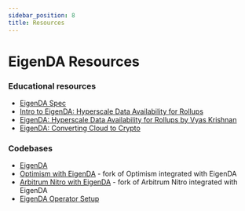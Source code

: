 ```yaml
---
sidebar_position: 8
title: Resources
---
```


# EigenDA Resources

### Educational resources

* [EigenDA Spec][ref1]
* [Intro to EigenDA: Hyperscale Data Availability for Rollups][ref2]
* [EigenDA: Hyperscale Data Availability for Rollups by Vyas Krishnan][ref3]
* [EigenDA: Converting Cloud to Crypto][ref4]

### Codebases

* [EigenDA][ref5]
* [Optimism with EigenDA][ref6] - fork of Optimism integrated with EigenDA
* [Arbitrum Nitro with EigenDA][ref7] - fork of Arbitrum Nitro integrated with EigenDA
* [EigenDA Operator Setup][ref8]

[ref1]: https://github.com/Layr-Labs/eigenda/blob/master/docs/spec/overview.md
[ref2]: https://www.blog.eigenlayer.xyz/intro-to-eigenda-hyperscale-data-availability-for-rollups/
[ref3]: https://www.youtube.com/watch?v=FJjL6P5NeHY
[ref4]: https://www.youtube.com/watch?v=YDP6mvcxwdg
[ref5]: https://github.com/Layr-Labs/eigenda
[ref6]: https://github.com/Layr-Labs/optimism
[ref7]: https://github.com/Layr-Labs/nitro
[ref8]: https://github.com/Layr-Labs/eigenda-operator-setup